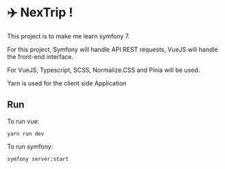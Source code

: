 # ✈️ NexTrip !

This project is to make me learn symfony 7.

For this project, Symfony will handle API REST requests, VueJS will handle the front-end interface.

For VueJS, Typescript, SCSS, Normalize.CSS and Pinia will be used.

Yarn is used for the client side Application

## Run

To run vue:

```
yarn run dev
```

To run symfony:

```
symfony server:start
```
